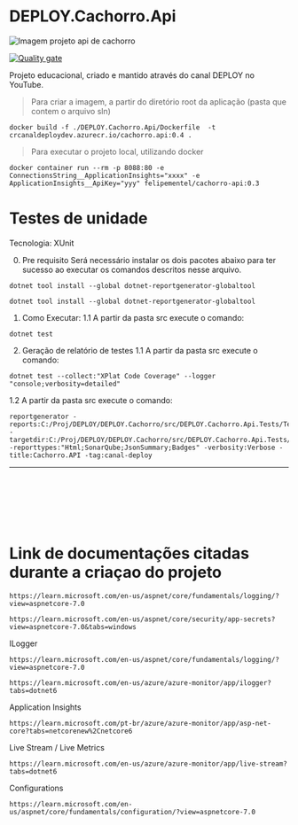 # DEPLOY.Cachorro.Api

![Imagem projeto api de cachorro](./docs/imgreadme1.png)

[![Quality gate](https://sonarcloud.io/api/project_badges/quality_gate?project=felipementel_DEPLOY.Cachorro.Api)](https://sonarcloud.io/summary/new_code?id=felipementel_DEPLOY.Cachorro.Api)

Projeto educacional, criado e mantido através do canal DEPLOY no YouTube.

> Para criar a imagem, a partir do diretório root da aplicação (pasta que contem o arquivo sln)

```
docker build -f ./DEPLOY.Cachorro.Api/Dockerfile  -t crcanaldeploydev.azurecr.io/cachorro.api:0.4 .
```

> Para executar o projeto local, utilizando docker

```
docker container run --rm -p 8088:80 -e ConnectionsString__ApplicationInsights="xxxx" -e ApplicationInsights__ApiKey="yyy" felipementel/cachorro-api:0.3
```

# Testes de unidade

Tecnologia: XUnit

0. Pre requisito
   Será necessário instalar os dois pacotes abaixo para ter sucesso ao executar os comandos descritos nesse arquivo.

```
dotnet tool install --global dotnet-reportgenerator-globaltool
```

```
dotnet tool install --global dotnet-reportgenerator-globaltool
```

1. Como Executar:
   1.1 A partir da pasta src execute o comando:

```
dotnet test
```

2. Geração de relatório de testes
   1.1 A partir da pasta src execute o comando:

```
dotnet test --collect:"XPlat Code Coverage" --logger "console;verbosity=detailed"
```

1.2 A partir da pasta src execute o comando:

```
reportgenerator -reports:C:/Proj/DEPLOY/DEPLOY.Cachorro/src/DEPLOY.Cachorro.Api.Tests/TestResults/**/*cobertura.xml -targetdir:C:/Proj/DEPLOY/DEPLOY.Cachorro/src/DEPLOY.Cachorro.Api.Tests/coveragereport -reporttypes:"Html;SonarQube;JsonSummary;Badges" -verbosity:Verbose -title:Cachorro.API -tag:canal-deploy
```

---

<br/>
<br/>
<br/>
<br/>
<br/>

# Link de documentações citadas durante a criaçao do projeto

```
https://learn.microsoft.com/en-us/aspnet/core/fundamentals/logging/?view=aspnetcore-7.0
```

```
https://learn.microsoft.com/en-us/aspnet/core/security/app-secrets?view=aspnetcore-7.0&tabs=windows
```

ILogger

```
https://learn.microsoft.com/en-us/aspnet/core/fundamentals/logging/?view=aspnetcore-7.0
```

```
https://learn.microsoft.com/en-us/azure/azure-monitor/app/ilogger?tabs=dotnet6
```

Application Insights

```
https://learn.microsoft.com/pt-br/azure/azure-monitor/app/asp-net-core?tabs=netcorenew%2Cnetcore6
```

Live Stream / Live Metrics

```
https://learn.microsoft.com/en-us/azure/azure-monitor/app/live-stream?tabs=dotnet6
```

Configurations

```
https://learn.microsoft.com/en-us/aspnet/core/fundamentals/configuration/?view=aspnetcore-7.0
```
